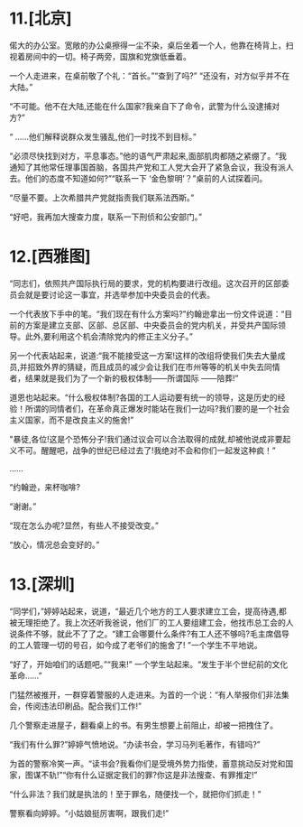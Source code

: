 # 11.[北京]

偌大的办公室。宽敞的办公桌擦得一尘不染，桌后坐着一个人，他靠在椅背上，扫视着房间中的一切。椅子两旁，国旗和党旗低垂着。

一个人走进来，在桌前敬了个礼：“首长。”“查到了吗?” “还没有，对方似乎并不在大陆。”

“不可能。他不在大陆,还能在什么国家?我亲自下了命令，武警为什么没逮捕对方?”

“ ……他们解释说群众发生骚乱,他们一时找不到目标。”

“必须尽快找到对方，平息事态。”他的语气严肃起来,面部肌肉都随之紧绷了。“我通知了其他常任理事国首脑，各国共产党和工人党大会开了紧急会议，我没有派人去。他们的态度不知道如何?”“联系一下 ‘金色黎明’？”桌前的人试探着问。

“尽量不要。上次希腊共产党就指责我们联系法西斯。”

“好吧，我再加大搜查力度，联系一下刑侦和公安部门。”

# 12.[西雅图]

“同志们，依照共产国际执行局的要求，党的机构要进行改组。这次召开的区部委员会就是要讨论这一事宜，并选举参加中央委员会的代表。

一个代表放下手中的笔。“我们现在有什么方案吗?”约翰逊拿出一份文件说道：“目前的方案是建立支部、区部、总区部、中央委员会的党内机关，并受共产国际领导。此外,要利用这个机会清除党内的修正主义分子。”

另一个代表站起来，说道:“我不能接受这一方案!这样的改组将使我们失去大量成员,并招致外界的猜疑，而且成员的减少会让我们在市州等等的机关中失去同情者，结果就是我们为了一个新的极权体制——所谓国际 ——陪葬!”

道恩也站起来。“什么极权体制?各国的工人运动要有统一的领导，这是历史的经验！所谓的同情者们，在革命真正爆发时能站在我们一边吗?我们要的是一个社会主义国家，而不是改良主义的施舍!”

"暴徒,各位!这是个恐怖分子!我们通过议会可以合法取得的成就,却被他说成非要起义不可。醒醒吧，战争的世纪已经过去了!我绝对不会和你们一起发这种疯！”

……

“约翰逊，来杯咖啡?

“谢谢。”

“现在怎么办呢?显然，有些人不接受改变。”

“放心，情况总会变好的。”

# 13.[深圳]

“同学们，”婷婷站起来，说道，“最近几个地方的工人要求建立工会，提高待遇,都被无理拒绝了。我上次还听我爸说，他们厂的工人要组建工会，他找市总工会的人说条件不够，就此不了了之。“建工会哪要什么条件?有工人还不够吗?毛主席倡导的工人管理一切的号召，如今成了老爷们的施舍了! ”一个学生不平地说。

“好了，开始咱们的话题吧。”“我来!” 一个学生站起来。“发生于半个世纪前的文化革命……”

门猛然被推开，一群穿着警服的人走进来。为首的一个说：“有人举报你们非法集会，传阅违法印刷品。配合我们工作!”

几个警察走进屋子，翻看桌上的书。有男生想要上前阻止，却被一把拽住了。

“我们有什么罪?”婷婷气愤地说。“办读书会，学习马列毛著作，有错吗?”

为首的警察冷笑一声。“读书会?我看你们是受境外势力指使，蓄意挑动反对党和国家，图谋不轨!”“你有什么证据定我们的罪?你这是非法搜查、有罪推定!”

“什么非法？我们就是执法的！至于罪名，随便找一个，就把你们抓走！”

警察看向婷婷。“小姑娘挺厉害啊，跟我们走!”
